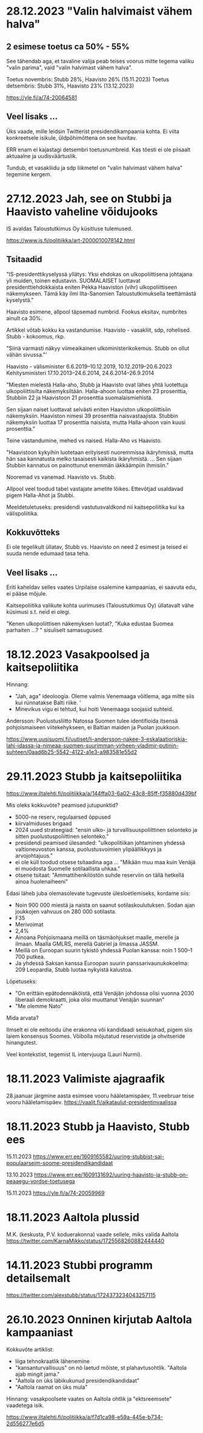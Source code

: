 

#  28.12.2023 "Valin halvimaist vähem halva"

## 2 esimese toetus ca 50% - 55% 

See tähendab aga, et tavaline valija peab teises voorus mitte tegema valiku "valin parima", vaid  "valin halvimast vähem halva". 

Toetus novembris: Stubb 28%, Haavisto 26% (15.11.2023)
Toetus detsembris: Stubb 31%, Haavisto 23% (13.12.2023)

https://yle.fi/a/74-20064581 

## Veel lisaks ...

Üks vaade, mille leidsin Twitterist presidendikampaania kohta. Ei viita konkreetsele isikule, üldpõhimõttena on see huvitav. 

ERR enam ei kajastagi detsembri toetusnumbreid. Kas tõesti ei ole piisaalt aktuaalne ja uudisväärtuslik. 

Tundub, et vasakliidu ja sdp liikmetel on "valin halvimast vähem halva" tegemine kergem. 

# 27.12.2023 Jah, see on Stubbi ja Haavisto vaheline võidujooks

IS avaldas Taloustutkimus Oy küsitluse tulemused. 

https://www.is.fi/politiikka/art-2000010078142.html

## Tsitaadid


"IS-presidentti­kyselyssä yllätys: Yksi ehdokas on ulko­poliittisena johtajana yli muiden, toinen edustavin.
SUOMALAISET luottavat presidenttiehdokkaista eniten Pekka Haaviston (vihr) ulkopoliittiseen näkemykseen. 
Tämä käy ilmi Ilta-Sanomien Taloustutkimuksella teettämästä kyselystä."

Haavisto esimene, allpool täpsemad numbrid. Fookus eksitav, numbrites ainult ca 30%. 

Artikkel võtab kokku ka vastandumise. Haavisto - vasakliit, sdp, rohelised. Stubb - kokoomus, rkp. 

"Siinä varmasti näkyy viimeaikainen ulkoministerikokemus. Stubb on ollut vähän sivussa."'

Haavisto - välisminister 6.6.2019–10.12.2019, 10.12.2019–20.6.2023
Kehitysministeri 17.10.2013–24.6.2014, 24.6.2014–26.9.2014

"Miesten mielestä Halla-aho, Stubb ja Haavisto ovat lähes yhtä luotettuja ulkopoliittisilta näkemyksiltään. Halla-ahoon luottaa eniten 23 prosenttia, Stubbiin 22 ja Haavistoon 21 prosenttia suomalaismiehistä.

Sen sijaan naiset luottavat selvästi eniten Haaviston ulkopoliittisiin näkemyksiin. Haaviston nimesi 39 prosenttia naisvastaajista. Stubbin näkemyksiin luottaa 17 prosenttia naisista, mutta Halla-ahoon vain kuusi prosenttia."

Teine vastandumine, mehed vs naised. Halla-Aho vs Haavisto. 

"Haavistoon kykyihin luotetaan erityisesti nuoremmissa ikäryhmissä, mutta hän saa kannatusta melko tasaisesti kaikista ikäryhmistä. ...
Sen sijaan Stubbin kannatus on painottunut enemmän iäkkäämpiin ihmisiin."

Nooremad vs vanemad. Haavisto vs. Stubb. 

Allpool veel toodud tabel vastajate ametite lõikes. Ettevõtjad usaldavad pigem 
Halla-Ahot ja Stubbi. 

Meeldetuletuseks: presidendi vastutusvaldkond  nii kaitsepoliitika kui ka välispoliitika. 

## Kokkuvõtteks

Ei ole tegelikult üllatav, Stubb vs. Haavisto on need 2 esimest ja teised ei suuda nende edumaad tasa teha. 

## Veel lisaks ... 

Eriti kaheldav selles vaates Urpilaise osalemine kampaanias, ei saavuta edu, ei pääse mõjule. 

Kaitsepoliitika valikute kohta uurimuses (Taloustutkimus Oy) üllatavalt vähe küsimusi s.t. neid ei olegi. 

"Kenen ulkopoliittisen näkemyksen luotat?, "Kuka edustaa Suomea parhaiten ...? " sisuliselt samasugused.  


# 18.12.2023 Vasakpoolsed ja kaitsepoliitika

Hinnang: 
* "Jah, aga" ideoloogia. Oleme valmis Venemaaga võitlema, aga mitte siis kui rünnatakse Balti riike. '
* Minevikus vigu ei tehtud, kui hoiti Venemaaga soojasid suhteid. 

Andersson: Puolustusliitto Natossa Suomen tulee identifioida itsensä pohjoismaiseen viitekehykseen, ei Baltian maiden ja Puolan joukkoon. 

https://www.uusisuomi.fi/uutiset/li-andersson-nakee-3-eskalaatioriskia-lahi-idassa-ja-nimeaa-suomen-suurimman-virheen-vladimir-putinin-suhteen/0aad6b25-5542-4122-a1e3-a983581e55d2


# 29.11.2023 Stubb ja kaitsepoliitika

https://www.iltalehti.fi/politiikka/a/144ffa03-6a02-43c8-85ff-f35880d439bf

Mis oleks kokkuvõte? peamised jutupunktid?

* 5000-ne reserv, regulaarsed õppused
* kiirvalmiduses brigaad
* 2024 uued strateegiad: "ensin ulko- ja turvallisuuspoliittinen selonteko ja sitten puolustuspoliittinen selonteko."
* presidendi peamised ülesanded: "ulkopolitiikan johtaminen yhdessä valtioneuvoston kanssa, puolustusvoimien ylipäällikkyys ja arvojohtajuus."
* ei ole küll toodud otsese tsitaadina aga ... "Mikään muu maa kuin Venäjä ei muodosta Suomelle sotilaallista uhkaa."
* otsene tsitaat: "Ammattihenkilöstön suhde reserviin on tällä hetkellä ainoa huolenaiheeni"
  

Edasi läheb juba olemasolevate tugevuste ülesloetlemiseks, kordame siis: 
* Noin 900 000 miestä ja naista on saanut sotilaskoulutuksen. Sodan ajan joukkojen vahvuus on 280 000 sotilasta.
* F35
* Merivoimat
* 2,4%
* Ainoana Pohjoismaana meillä on täsmäohjukset maalle, merelle ja ilmaan. Maalla GMLRS, merellä Gabriel ja ilmassa JASSM.
* Meillä on Euroopan suurin tykistö yhdessä Puolan kanssa: noin 1 500–1 700 putkea.
* Ja yhdessä Saksan kanssa Euroopan suurin panssarivaunukokoelma: 209 Leopardia, Stubb luotaa nykyistä kalustoa.

Lõpetuseks: 
* "On erittäin epätodennäköistä, että Venäjän johdossa olisi vuonna 2030 liberaali demokraatti, joka olisi muuttanut Venäjän suunnan"
* "Me olemme Nato"

Mida arvata?

Ilmselt ei ole eeltoodu ühe erakonna või kandidaadi seisukohad, pigem siis laiem konsensus Soomes. Võibolla mõjutatud reservistide ja ohvitseride hinangutest. 

Veel kontekstist, tegemist IL intervjuuga (Lauri Nurmi). 


# 18.11.2023 Valimiste ajagraafik

28.jaanuar järgmine aasta esimsee vooru hääletamispäev, 11.veebruar teise vooru hääletamispäev.
https://vaalit.fi/aikataulut-presidentinvaalissa

# 18.11.2023 Stubb ja Haavisto, Stubb ees

15.11.2023
https://www.err.ee/1609165582/uuring-stubbist-sai-populaarseim-soome-presidendikandidaat

13.10.2023 
https://www.err.ee/1609131692/uuring-haavisto-ja-stubb-on-peaaegu-vordse-toetusega

15.11.2023
https://yle.fi/a/74-20059969

# 18.11.2023 Aaltola plussid

M.K. (keskusta, P.V. koduerakonna) vaade sellele, miks valida Aaltola
https://twitter.com/KarnaMikko/status/1725568260882444440

# 14.11.2023 Stubbi programm detailsemalt 

https://twitter.com/alexstubb/status/1724373234043257115

# 26.10.2023  Onninen kirjutab Aaltola kampaaniast 

Kokkuvõte artiklist: 
* liiga tehnokraatlik lähenemine
* "kansanturvallisuus" on nö laetud mõiste, st plahavtusohtlik. "Aaltola ajab mingit jama." 
* "Aaltola on üks läbikukunud presidendikandidaat"
* "Aaltola raamat on üks mula"

Hinnang: vasakpoolsete vaates on Aaltola ohtlik ja "ektsreemsete" vaadetega isik. 

https://www.iltalehti.fi/politiikka/a/f7d1ca98-e59a-445e-b734-2d556277e6d5





